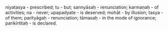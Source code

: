 niyatasya - prescribed; tu - but; sannyāsaḥ - renunciation; karmaṇaḥ - of activities; na - never; upapadyate - is deserved; mohāt - by illusion; tasya - of them; parityāgaḥ - renunciation; tāmasaḥ - in the mode of ignorance; parikīrtitaḥ - is declared.